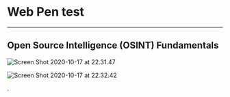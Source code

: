 

# Web Pen test

---

## Open Source Intelligence (OSINT) Fundamentals

![Screen Shot 2020-10-17 at 22.31.47](https://i.imgur.com/OOuCG06.png)

![Screen Shot 2020-10-17 at 22.32.42](https://i.imgur.com/PVUTEtH.png)
















.
